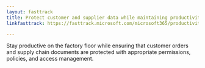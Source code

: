```yaml
---
layout: fasttrack
title: Protect customer and supplier data while maintaining productivity
linkfasttrack: https://fasttrack.microsoft.com/microsoft365/productivitylibrary/Protect-customer-and-supplier-data-while-maintaining-productivity 

---
```

Stay productive on the factory floor while ensuring that customer orders and supply chain documents are protected with appropriate permissions, policies, and access management.